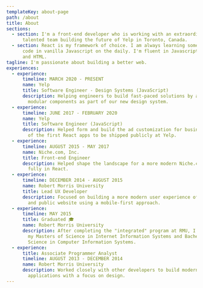 ```yaml
---
templateKey: about-page
path: /about
title: About
sections:
  - section: I'm a front-end developer who is working with an extraordinarily
      talented team building the future of Yelp in Toronto, Canada.
  - section: React is my framework of choice. I am always learning something new and
      code in vanilla Javascript on the daily. I'm fluent in Javascript, CSS,
      and HTML.
tagline: I'm passionate about building a better web.
experiences:
  - experience:
      timeline: MARCH 2020 - PRESENT
      name: Yelp
      title: Software Engineer - Design Systems (JavaScript)
      description: Helping engineers to build fast-paced solutions by architecting
        modular components as part of our new design system.
  - experience:
      timeline: JUNE 2017 - FEBRUARY 2020
      name: Yelp
      title: Software Engineer (JavaScript)
      description: Helped form and build the ad customization for business owners, one
        of the first React apps to be shipped publicly at Yelp.
  - experience:
      timeline: AUGUST 2015 - MAY 2017
      name: Niche.com, Inc.
      title: Front-end Engineer
      description: Helped shape the landscape for a more modern Niche.com, written
        fully in React.
  - experience:
      timeline: DECEMBER 2014 - AUGUST 2015
      name: Robert Morris University
      title: Lead UX Developer
      description: Focused on building a more modern user experience of the intranet
        and public website using a mobile-first approach.
  - experience:
      timeline: MAY 2015
      title: Graduated 🎓
      name: Robert Morris University
      description: After completing the "integrated" program at RMU, I obtained both
        my Masters of Science in Internet Information Systems and Bachelors of
        Science in Computer Information Systems.
  - experience:
      title: Associate Programmer Analyst
      timeline: AUGUST 2013 - DECEMBER 2014
      name: Robert Morris University
      description: Worked closely with other developers to build modern web
        applications with a focus on design.
---
```

